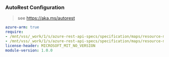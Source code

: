 ### AutoRest Configuration

> see https://aka.ms/autorest

``` yaml
azure-arm: true
require:
- /mnt/vss/_work/1/s/azure-rest-api-specs/specification/maps/resource-manager/readme.md
- /mnt/vss/_work/1/s/azure-rest-api-specs/specification/maps/resource-manager/readme.go.md
license-header: MICROSOFT_MIT_NO_VERSION
module-version: 1.0.0

```
